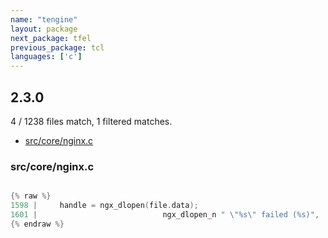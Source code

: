 ```yaml
---
name: "tengine"
layout: package
next_package: tfel
previous_package: tcl
languages: ['c']
---
```

## 2.3.0
4 / 1238 files match, 1 filtered matches.

 - [src/core/nginx.c](#srccorenginxc)

### src/core/nginx.c

```c

{% raw %}
1598 |     handle = ngx_dlopen(file.data);
1601 |                            ngx_dlopen_n " \"%s\" failed (%s)",
{% endraw %}

```